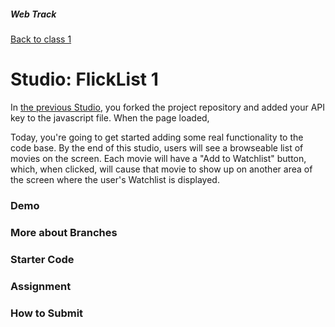 ##### Web Track
[Back to class 1](../../class1)

# Studio: FlickList 1

In [the previous Studio](../flicklist-0), you forked the project repository and added your API key to the javascript file. When the page loaded, 

Today, you're going to get started adding some real functionality to the code base. By the end of this studio, users will see a browseable list of movies on the screen. Each movie will have a "Add to Watchlist" button, which, when clicked, will cause that movie to show up on another area of the screen where the user's Watchlist is displayed.

### Demo

### More about Branches

### Starter Code

### Assignment

### How to Submit
